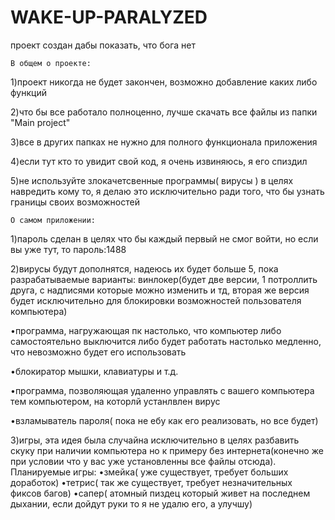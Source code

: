 # WAKE-UP-PARALYZED
проект создан дабы показать, что бога нет




    В общем о проекте:

1)проект никогда не будет закончен, возможно добавление каких либо функций


2)что бы все работало полноценно, лучше скачать все файлы из папки "Main project"


3)все в других папках не нужно для полного функционала приложения


4)если тут кто то увидит свой код, я очень извиняюсь, я его спиздил


5)не используйте злокачетсвенные программы( вирусы ) в целях навредить кому то, я делаю это исключительно ради того, что бы узнать границы своих возможностей



    О самом приложении:

1)пароль сделан в целях что бы каждый первый не смог войти, но если вы уже тут, то пароль:1488


2)вирусы будут дополнятся, надеюсь их будет больше 5, пока разрабатываемые варианты:
   винлокер(будет две версии, 1 потроллить друга, с надписями которые можно изменить и тд, вторая же версия будет исключительно для блокировки возможностей пользователя компьютера)

   •программа, нагружающая пк настолько, что компьютер либо самостоятельно выключится либо будет работать настолько медленно, что невозможно будет его использовать

   •блокиратор мышки, клавиатуры и т.д.

   •программа, позволяющая удаленно управлять с вашего компьютера тем компьютером, на которлй устанлвлен вирус
   
   •взламыватель пароля( пока не ебу как его реализовать, но все будет)

3)игры, эта идея была случайна исключительно в целях разбавить скуку при наличии компьютера но к примеру без интернета(конечно же при условии что у вас уже установленны все файлы отсюда). Планируемые игры:
   •змейка( уже существует, требует больших доработок)
   •тетрис( так же существует, требует незначительных фиксов багов)
   •сапер( атомный пиздец который живет на последнем дыхании, если дойдут руки то я не удалю его, а улучшу)


